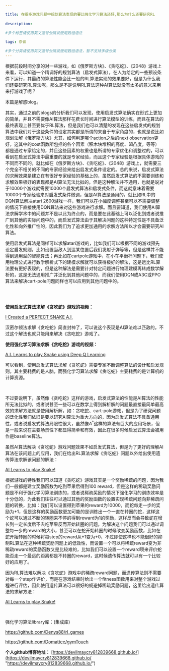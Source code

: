 ```yaml
---

title: 在很多游戏问题中规划算法表现的要比强化学习算法还好,那么为什么还要研究RL
 
description: 

#多个标签请使用英文逗号分隔或使用数组语法

tags: 杂谈

#多个分类请使用英文逗号分隔或使用数组语法，暂不支持多级分类
---
```


根据前段时间分享的对一些游戏，如《俄罗斯方块》、《贪吃蛇》、《2048》游戏上来看，可以知道一个精调好的规划算法（启发式算法），在人为给定的一些预设条件下运行，其最终的算法性能会比一般的RL算法实现的效果要好，但是为什么我们还要研究RL算法呢，那么是不是说明RL算法这种AI算法就没有太多的意义来用来打游戏了呢？



本篇是解惑blog。



其实，通过之前的blogs的分析我们可以发现，使用启发式算法确实在形式上更加的简单，并且不需要像AI算法那样花费长时间进行算法模型的训练，而且在算法的最终表现上甚至要优于RL算法，但是我们也可以清楚的发现在这些启发式的规划算法中我们对于这些条件的设定其实都是所谓的来自于专家角度的，也就是说比如规划法解《俄罗斯方块》尤其，如何判定哪个action之后的next observation更好，这其中的cost函数所包括的各个因素（积木块堆积的高度、凹凸度，等等）都是通过专家给定的，并且这些因素的权重也是所谓的专家优化和调整过的，可以看到在启发式算法中最重要的就是专家经验，而且这个专家经验是根据具体游戏的不同而不同的，就比如在《俄罗斯方块》、《贪吃蛇》、《2048》游戏上，就需要三个完全不相关的不同的专家经验来给出启发式条件设定的。总的来说，启发式算法的求解效果是建立在有很好专家经验的基础上的，虽然启发式算法的不需要训练和求解效果极好的表现都是AI算法无法比拟的，但是这种解法并不通用，也就是说对于10000个游戏就需要10000个启发式算法和启发式条件，而这就意味着需要10000个专家经验来对启发式条件微调，但是AI算法是通用的，就比如RL中的DQN算法解决atari 2600游戏一样，我们可以在小幅度调整甚至可以不需要调整的情况下直接使用DQN算法来对这些游戏进行求解。而且要知道，我们使用AI算法求解学术中的问题并不是以此为终点的，而是要在此基础上可以泛化到或者说推广到其他的实际问题中的，而启发式算法由于其解决问题的这种特定性是不具备泛化性和向外推广性的，因此我们为了追求更加通用的求解方法所以才会需要研究AI算法。



使用启发式算法是同样可以求解atari游戏的，比如我们可以根据不同的游戏预先设定启发规则，比如设置当敌人到达某位置后我们发射子弹等等，但是这样并不能得到通用型的智能算法；再比如在cartpole游戏中，在小车平衡杆问题下，我们使用物理公式进行数学解析式下的建模求解就可以获得极好的解法，这是远比RL算法要有更好表现的，但是这种解法是需要针对特定问题进行物理建模再转成数学解析的，这是无法通用推广并泛化到其他问题中的，而我们使用DQN或A3C或PPO算法来解决cart-pole问题同样也可以应用到其他问题中的。



<br/>

<br/>

**使用启发式算法求解《贪吃蛇》游戏的视频：**

[I Created a PERFECT SNAKE A.I.](https://www.youtube.com/watch?v=tjQIO1rqTBE)



汉密尔顿法求解《贪吃蛇》简直封神了，可以说这个表现是AI算法难以匹敌的，不过这个解法也就只能用来解决《贪吃蛇》游戏了。



**使用强化学习算法求解《贪吃蛇》游戏的视频：**

[A.I. Learns to play Snake using Deep Q Learning](https://www.youtube.com/watch?v=-NJ9frfAWRo)



可以看到，使用启发式算法求解《贪吃蛇》需要专家不断调整算法的设计和启发规则，其主要耗费的是人脑，而强化学习算法求解《贪吃蛇》主要耗费的是计算机的计算资源。

<br/>

不过要说明下，虽然像《贪吃蛇》这样的游戏，启发式算法的性能是AI算法的性能所无法比拟的，或者说甚至一些可以在数学上得到解析解的问题最直接最简单最高效的求解方法就是使用解析解，如：贪吃蛇、cart-pole游戏，但是为了研究问题的泛化性我们依旧是要以研究AI算法为重大方向的，因为启发式算法不具备通用性，或者说启发式算法局限性很大，虽然像$A^*$这样的算法有巨大的应用场景，但是一般来说在主要场景性下都显得简单和有效，因此在很多时候启发式算法会被用作是baseline算法。



虽然AI算法解决《贪吃蛇》游戏问题效果不如启发式算法，但是为了更好的理解AI算法在该问题上的应用，我们在给出RL算法求解《贪吃蛇》问题以外给出使用遗传算法求解该问题的解法：

[AI Learns to play Snake!](https://www.youtube.com/watch?v=vhiO4WsHA6c)

根据游戏的特性我们可以知道《贪吃蛇》游戏其实是一个奖励稀疏的问题，因为我们一般都是建立奖励函数为吃到苹果后得到100 reward，但是这样的稀疏奖励问题是不利于强化学习算法训练的，或者说稀疏奖励的情况下强化学习的训练效率是十分低的，为此我们往往可以通过其他的奖励函数的设置实现稀疏问题向非稀疏问题的转换，比如：我们可以设置得到苹果的reward为10000，而蛇每走一步的奖励为+1，但是这样的奖励函数更加可能的是训练出一个一直在转圈的蛇，这样这个蛇可以通过不断的转圈来不停的得到reward为1的奖励，这样反而会导致蛇在增长到一定长度后不去吃苹果反而开始转圈的问题，为解决这个问题我们可以通过调整每一步的reward的大小，甚至可以在蛇开始转圈的时候改变奖励函数，比如在蛇开始转圈的时候将每step的reward从+1变为+0，不过即使这样也不能很好的抑制RL算法在这种稀疏奖励问题上的低效性，而设置一个可以将稀疏reward变为非稀疏reward的奖励函数又是比较难的，比如我们可以设置一个reward项来评价蛇能否走一个最远的距离都是不转圈的reward，这时候遗传算法就可以有一个比较好的应用了。



因为RL算法难以解决《贪吃蛇》游戏中的稀疏reward问题，而遗传算法则不需要对每一个step作评价，而是在游戏结束时给出一个fitness函数用来对整个游戏过程进行评估，因此使用遗传算法可以很好的规避掉稀疏奖励问题，这里给出遗传算法的求解方法：

[AI Learns to play Snake!](https://www.youtube.com/watch?v=vhiO4WsHA6c)



<br/>

强化学习算法library库：(集成库)

https://github.com/Denys88/rl_games



https://github.com/Domattee/gymTouch







**个人github博客地址：**
[https://devilmaycry812839668.github.io/](https://devilmaycry812839668.github.io/ "https://devilmaycry812839668.github.io/")